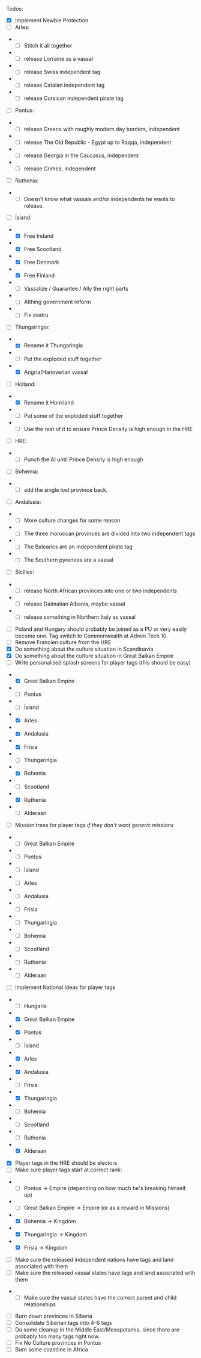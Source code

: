 Todos:
- [X] Implement Newbie Protection
- [ ] Arles:
- - [ ] Stitch it all together 
- - [ ] release Lorraine as a vassal
- - [ ] release Swiss independent tag
- - [ ] release Catalan independent tag
- - [ ] release Corsican independent pirate tag
- [ ] Pontus:
- - [ ] release Greece with roughly modern day borders, independent
- - [ ] release The Old Republic - Egypt up to Raqqa, independent
- - [ ] release Georgia in the Caucasus, independent
- - [ ] release Crimea, independent
- [ ] Ruthenia:
- - [ ] Doesn't know what vassals and/or independents he wants to release.
- [ ] Ísland:
- - [x] Free Ireland
- - [x] Free Scootland
- - [x] Free Denmark
- - [x] Free Finland
- - [ ] Vassalize / Guarantee / Ally the right parts
- - [ ] Althing government reform
- - [ ] Fix asatru
- [ ] Thungaringia:
- - [X] Rename it Thungaringia
- - [ ] Put the exploded stuff together
- - [X] Angria/Hanoverian vassal
- [ ] Holland:
- - [X] Rename it Honkland
- - [ ] Put some of the exploded stuff together
- - [ ] Use the rest of it to ensure Prince Density is high enough in the HRE
- [ ] HRE:
- - [ ] Punch the AI until Prince Density is high enough
- [ ] Bohemia:
- - [ ] add the single lost province back. 
- [ ] Andalusia:
- - [ ] More culture changes for some reason
- - [ ] The three moroccan provinces are divided into two independent tags
- - [ ] The Balearics are an independent pirate tag
- - [ ] The Southern pyrenees are a vassal
- [ ] Sicilies:
- - [ ] release North African provinces into one or two independents
- - [ ] release Dalmatian Albania, maybe vassal
- - [ ] release something in Northern Italy as vassal
- [ ] Poland and Hungary should probably be joined as a PU or very easily become one. Tag switch to Commonwealth at Admin Tech 10.
- [ ] Remove Francien culture from the HRE
- [X] Do something about the culture situation in Scandinavia
- [X] Do something about the culture situation in Great Balkan Empire
- [ ] Write personalised splash screens for player tags (this should be easy)
-  - [X] Great Balkan Empire
-  - [ ] Pontus
-  - [ ] Ísland
-  - [X] Arles
-  - [X] Andalusia
-  - [X] Frisia
-  - [ ] Thungaringia
-  - [X] Bohemia
-  - [ ] Scootland
-  - [X] Ruthenia
-  - [ ] Alderaan
- [ ] Mission trees for player tags _if they don't want generic missions_
-  - [ ] Great Balkan Empire
-  - [ ] Pontus
-  - [ ] Ísland
-  - [ ] Arles
-  - [ ] Andalusia
-  - [ ] Frisia
-  - [ ] Thungaringia
-  - [ ] Bohemia
-  - [ ] Scootland
-  - [ ] Ruthenia
-  - [ ] Alderaan
-  [ ] Implement National Ideas for player tags
-  - [ ] Hungaria
-  - [X] Great Balkan Empire
-  - [X] Pontus
-  - [ ] Ísland
-  - [X] Arles
-  - [X] Andalusia
-  - [ ] Frisia
-  - [X] Thungaringia
-  - [ ] Bohemia
-  - [ ] Scootland
-  - [ ] Ruthenia
-  - [X] Alderaan
- [X] Player tags in the HRE should be electors
- [ ] Make sure player tags start at correct rank:
- - [ ] Pontus -> Empire (depending on how much he's breaking himself up)
- - [ ] Great Balkan Empire -> Empire (or as a reward in Missions)
- - [X] Bohemia -> Kingdom
- - [X] Thungaringia -> Kingdom
- - [X] Frisia -> Kingdom
- [ ] Make sure the released independent nations have tags and land associated with them
- [ ] Make sure the released vassal states have tags and land associated with them
- - [ ] Make sure the vassal states have the correct parent and child relationships
- [ ] Burn down provinces in Siberia
- [ ] Consolidate Siberian tags into 4-6 tags
- [ ] Do some cleanup in the Middle East/Mesopotamia, since there are probably too many tags right now.
- [ ] Fix No Culture provinces in Pontus
- [ ] Burn some coastline in Africa
